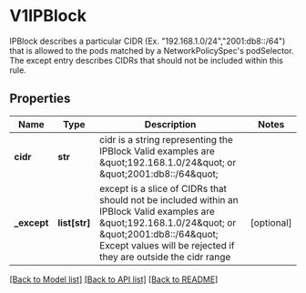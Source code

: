 # V1IPBlock

IPBlock describes a particular CIDR (Ex. \"192.168.1.0/24\",\"2001:db8::/64\") that is allowed to the pods matched by a NetworkPolicySpec's podSelector. The except entry describes CIDRs that should not be included within this rule.

## Properties
Name | Type | Description | Notes
------------ | ------------- | ------------- | -------------
**cidr** | **str** | cidr is a string representing the IPBlock Valid examples are \&quot;192.168.1.0/24\&quot; or \&quot;2001:db8::/64\&quot; | 
**_except** | **list[str]** | except is a slice of CIDRs that should not be included within an IPBlock Valid examples are \&quot;192.168.1.0/24\&quot; or \&quot;2001:db8::/64\&quot; Except values will be rejected if they are outside the cidr range | [optional] 

[[Back to Model list]](../README.md#documentation-for-models) [[Back to API list]](../README.md#documentation-for-api-endpoints) [[Back to README]](../README.md)


